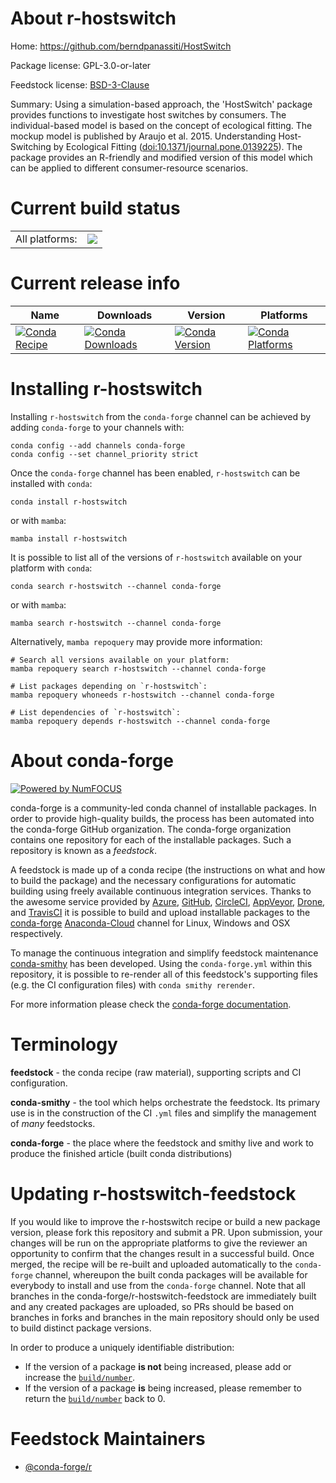 About r-hostswitch
==================

Home: https://github.com/berndpanassiti/HostSwitch

Package license: GPL-3.0-or-later

Feedstock license: [BSD-3-Clause](https://github.com/conda-forge/r-hostswitch-feedstock/blob/main/LICENSE.txt)

Summary: Using a simulation-based approach, the 'HostSwitch' package provides functions to investigate host switches by consumers. The individual-based model is based on the concept of ecological fitting. The mockup model is published by Araujo et al. 2015. Understanding Host-Switching by Ecological Fitting (<doi:10.1371/journal.pone.0139225>). The package provides an R-friendly and modified version of this model which can be applied to different consumer-resource scenarios.

Current build status
====================


<table><tr><td>All platforms:</td>
    <td>
      <a href="https://dev.azure.com/conda-forge/feedstock-builds/_build/latest?definitionId=14450&branchName=main">
        <img src="https://dev.azure.com/conda-forge/feedstock-builds/_apis/build/status/r-hostswitch-feedstock?branchName=main">
      </a>
    </td>
  </tr>
</table>

Current release info
====================

| Name | Downloads | Version | Platforms |
| --- | --- | --- | --- |
| [![Conda Recipe](https://img.shields.io/badge/recipe-r--hostswitch-green.svg)](https://anaconda.org/conda-forge/r-hostswitch) | [![Conda Downloads](https://img.shields.io/conda/dn/conda-forge/r-hostswitch.svg)](https://anaconda.org/conda-forge/r-hostswitch) | [![Conda Version](https://img.shields.io/conda/vn/conda-forge/r-hostswitch.svg)](https://anaconda.org/conda-forge/r-hostswitch) | [![Conda Platforms](https://img.shields.io/conda/pn/conda-forge/r-hostswitch.svg)](https://anaconda.org/conda-forge/r-hostswitch) |

Installing r-hostswitch
=======================

Installing `r-hostswitch` from the `conda-forge` channel can be achieved by adding `conda-forge` to your channels with:

```
conda config --add channels conda-forge
conda config --set channel_priority strict
```

Once the `conda-forge` channel has been enabled, `r-hostswitch` can be installed with `conda`:

```
conda install r-hostswitch
```

or with `mamba`:

```
mamba install r-hostswitch
```

It is possible to list all of the versions of `r-hostswitch` available on your platform with `conda`:

```
conda search r-hostswitch --channel conda-forge
```

or with `mamba`:

```
mamba search r-hostswitch --channel conda-forge
```

Alternatively, `mamba repoquery` may provide more information:

```
# Search all versions available on your platform:
mamba repoquery search r-hostswitch --channel conda-forge

# List packages depending on `r-hostswitch`:
mamba repoquery whoneeds r-hostswitch --channel conda-forge

# List dependencies of `r-hostswitch`:
mamba repoquery depends r-hostswitch --channel conda-forge
```


About conda-forge
=================

[![Powered by
NumFOCUS](https://img.shields.io/badge/powered%20by-NumFOCUS-orange.svg?style=flat&colorA=E1523D&colorB=007D8A)](https://numfocus.org)

conda-forge is a community-led conda channel of installable packages.
In order to provide high-quality builds, the process has been automated into the
conda-forge GitHub organization. The conda-forge organization contains one repository
for each of the installable packages. Such a repository is known as a *feedstock*.

A feedstock is made up of a conda recipe (the instructions on what and how to build
the package) and the necessary configurations for automatic building using freely
available continuous integration services. Thanks to the awesome service provided by
[Azure](https://azure.microsoft.com/en-us/services/devops/), [GitHub](https://github.com/),
[CircleCI](https://circleci.com/), [AppVeyor](https://www.appveyor.com/),
[Drone](https://cloud.drone.io/welcome), and [TravisCI](https://travis-ci.com/)
it is possible to build and upload installable packages to the
[conda-forge](https://anaconda.org/conda-forge) [Anaconda-Cloud](https://anaconda.org/)
channel for Linux, Windows and OSX respectively.

To manage the continuous integration and simplify feedstock maintenance
[conda-smithy](https://github.com/conda-forge/conda-smithy) has been developed.
Using the ``conda-forge.yml`` within this repository, it is possible to re-render all of
this feedstock's supporting files (e.g. the CI configuration files) with ``conda smithy rerender``.

For more information please check the [conda-forge documentation](https://conda-forge.org/docs/).

Terminology
===========

**feedstock** - the conda recipe (raw material), supporting scripts and CI configuration.

**conda-smithy** - the tool which helps orchestrate the feedstock.
                   Its primary use is in the construction of the CI ``.yml`` files
                   and simplify the management of *many* feedstocks.

**conda-forge** - the place where the feedstock and smithy live and work to
                  produce the finished article (built conda distributions)


Updating r-hostswitch-feedstock
===============================

If you would like to improve the r-hostswitch recipe or build a new
package version, please fork this repository and submit a PR. Upon submission,
your changes will be run on the appropriate platforms to give the reviewer an
opportunity to confirm that the changes result in a successful build. Once
merged, the recipe will be re-built and uploaded automatically to the
`conda-forge` channel, whereupon the built conda packages will be available for
everybody to install and use from the `conda-forge` channel.
Note that all branches in the conda-forge/r-hostswitch-feedstock are
immediately built and any created packages are uploaded, so PRs should be based
on branches in forks and branches in the main repository should only be used to
build distinct package versions.

In order to produce a uniquely identifiable distribution:
 * If the version of a package **is not** being increased, please add or increase
   the [``build/number``](https://docs.conda.io/projects/conda-build/en/latest/resources/define-metadata.html#build-number-and-string).
 * If the version of a package **is** being increased, please remember to return
   the [``build/number``](https://docs.conda.io/projects/conda-build/en/latest/resources/define-metadata.html#build-number-and-string)
   back to 0.

Feedstock Maintainers
=====================

* [@conda-forge/r](https://github.com/conda-forge/r/)

